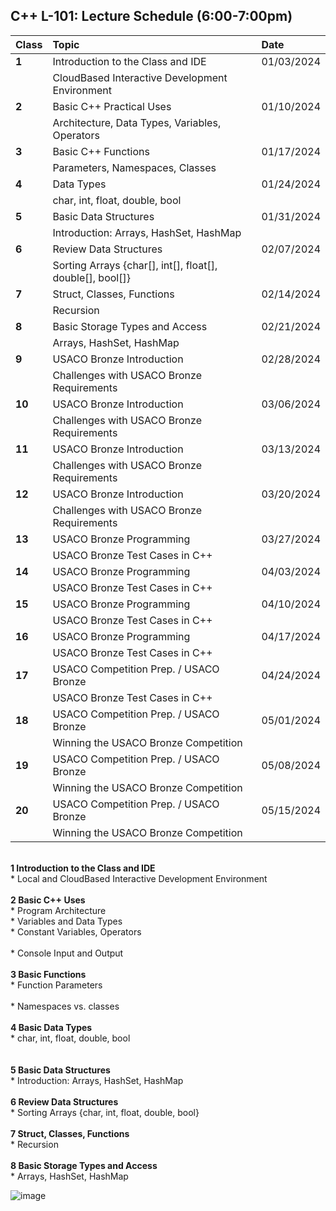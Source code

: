 ## C++ 	L-101: Lecture Schedule (6:00-7:00pm)
    
| Class      | Topic | Date |
| :---        |    :--------| :--------|
| **1** | Introduction to the Class and IDE 	| 01/03/2024 |
| | CloudBased Interactive Development Environment |
| **2** | Basic C++ Practical Uses | 01/10/2024 |
| | Architecture, Data Types, Variables, Operators |
| **3** | Basic C++ Functions | 01/17/2024 |
| | Parameters, Namespaces, Classes |
| **4** |  Data Types | 01/24/2024 |
| | char, int, float, double, bool |
| **5** | Basic Data Structures | 01/31/2024|
| | Introduction: Arrays, HashSet, HashMap |
| **6** | Review Data Structures | 02/07/2024 |
| |  Sorting Arrays {char[], int[], float[], double[], bool[]} |
| **7** |	Struct, Classes, Functions | 02/14/2024 |
| | Recursion |
| **8** | Basic Storage Types and Access | 02/21/2024 |
| | Arrays, HashSet, HashMap |
| **9** | USACO Bronze Introduction | 02/28/2024 |
| |  Challenges with USACO Bronze Requirements |
| **10** | USACO Bronze Introduction | 03/06/2024 |
| |  Challenges with USACO Bronze Requirements |
| **11** | USACO Bronze Introduction | 03/13/2024 |
| |  Challenges with USACO Bronze Requirements |
| **12** | USACO Bronze Introduction  | 03/20/2024 |
| | Challenges with USACO Bronze Requirements |
| **13** |  USACO Bronze Programming | 03/27/2024 |
| | USACO Bronze Test Cases in C++ |
| **14** | USACO Bronze Programming | 04/03/2024 |
| | USACO Bronze Test Cases in C++ |
| **15** | USACO Bronze Programming | 04/10/2024 |
| | USACO Bronze Test Cases in C++ |
| **16** | USACO Bronze Programming | 04/17/2024 |
| | USACO Bronze Test Cases in C++  |
| **17** | USACO Competition Prep. / USACO Bronze | 04/24/2024 |
| | USACO Bronze Test Cases in C++  |
| **18** | USACO Competition Prep. / USACO Bronze | 05/01/2024 |
| | Winning the USACO Bronze Competition |
| **19** | USACO Competition Prep. / USACO Bronze | 05/08/2024 |
| |   Winning the USACO Bronze Competition |
| **20** | USACO Competition Prep. / USACO Bronze | 05/15/2024 |
| |  Winning the USACO Bronze Competition |

<br> **1	Introduction to the Class and IDE**
<br> * Local and CloudBased Interactive Development Environment	<br>
<br>**2	Basic C++ Uses**
<br> * Program Architecture	
<br> * Variables and Data Types	
<br> * Constant Variables, Operators	
<br> * Console Input and Output	<br>
<br>**3	Basic Functions**
<br> * Function Parameters	
<br> * Namespaces vs. classes	<br>
<br>**4	Basic Data Types**
<br> * char, int, float, double, bool <br>	
<br>**5	Basic Data Structures**
<br> * Introduction: Arrays, HashSet, HashMap	<br>
<br>**6	Review Data Structures**
<br> * Sorting Arrays {char, int, float, double, bool} <br>	
<br>**7	Struct, Classes, Functions**
<br> * Recursion	<br>
<br>**8	Basic Storage Types and Access**
<br> * Arrays, HashSet, HashMap <br>	


![image](https://github.com/ions29/cpp-reading-material/assets/127531384/1078bac0-cbb0-41fc-8427-6a6a9f6ec227)
